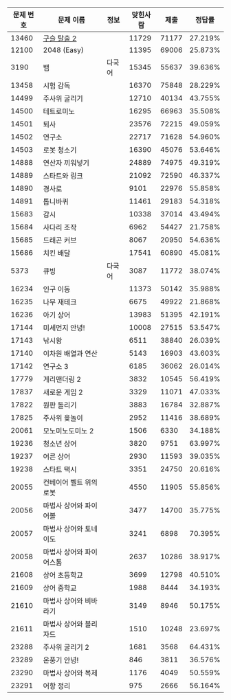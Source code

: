 
문제 번호 | 문제 이름 | 정보  | 맞힌사람 | 제출 | 정답률
-- | -- | -- | -- | -- | --
13460 | [구슬 탈출 2](https://www.acmicpc.net/problem/13460) |   | 11729 | 71177 | 27.219%
12100 | 2048 (Easy) |   | 11395 | 69006 | 25.873%
3190 | 뱀 | 다국어 | 15345 | 55637 | 39.636%
13458 | 시험 감독 |   | 16370 | 75848 | 28.229%
14499 | 주사위 굴리기 |   | 12710 | 40134 | 43.755%
14500 | 테트로미노 |   | 16295 | 66963 | 35.508%
14501 | 퇴사 |   | 23576 | 72215 | 49.059%
14502 | 연구소 |   | 22717 | 71628 | 54.960%
14503 | 로봇 청소기 |   | 16390 | 45076 | 53.646%
14888 | 연산자 끼워넣기 |   | 24889 | 74975 | 49.319%
14889 | 스타트와 링크 |   | 21092 | 72590 | 46.337%
14890 | 경사로 |   | 9101 | 22976 | 55.858%
14891 | 톱니바퀴 |   | 11461 | 29183 | 54.318%
15683 | 감시 |   | 10338 | 37014 | 43.494%
15684 | 사다리 조작 |   | 6962 | 54427 | 21.758%
15685 | 드래곤 커브 |   | 8067 | 20950 | 54.636%
15686 | 치킨 배달 |   | 17541 | 60890 | 45.081%
5373 | 큐빙 | 다국어 | 3087 | 11772 | 38.074%
16234 | 인구 이동 |   | 11373 | 50142 | 35.988%
16235 | 나무 재테크 |   | 6675 | 49922 | 21.868%
16236 | 아기 상어 |   | 13983 | 51395 | 42.191%
17144 | 미세먼지 안녕! |   | 10008 | 27515 | 53.547%
17143 | 낚시왕 |   | 6511 | 38840 | 26.039%
17140 | 이차원 배열과 연산 |   | 5143 | 16903 | 43.603%
17142 | 연구소 3 |   | 6185 | 36062 | 26.014%
17779 | 게리맨더링 2 |   | 3832 | 10545 | 56.419%
17837 | 새로운 게임 2 |   | 3329 | 11071 | 47.033%
17822 | 원판 돌리기 |   | 3883 | 16784 | 32.887%
17825 | 주사위 윷놀이 |   | 2952 | 11416 | 38.689%
20061 | 모노미노도미노 2 |   | 1506 | 6330 | 34.188%
19236 | 청소년 상어 |   | 3820 | 9751 | 63.997%
19237 | 어른 상어 |   | 2930 | 11593 | 39.035%
19238 | 스타트 택시 |   | 3351 | 24750 | 20.616%
20055 | 컨베이어 벨트 위의 로봇 |   | 4550 | 11905 | 55.856%
20056 | 마법사 상어와 파이어볼 |   | 3477 | 14700 | 35.775%
20057 | 마법사 상어와 토네이도 |   | 3241 | 6898 | 70.395%
20058 | 마법사 상어와 파이어스톰 |   | 2637 | 10286 | 38.917%
21608 | 상어 초등학교 |   | 3699 | 12798 | 40.510%
21609 | 상어 중학교 |   | 1988 | 8444 | 34.193%
21610 | 마법사 상어와 비바라기 |   | 3149 | 8946 | 50.175%
21611 | 마법사 상어와 블리자드 |   | 1510 | 10248 | 23.697%
23288 | 주사위 굴리기 2 |   | 1681 | 3568 | 64.431%
23289 | 온풍기 안녕! |   | 846 | 3811 | 36.576%
23290 | 마법사 상어와 복제 |   | 1176 | 4049 | 50.559%
23291 | 어항 정리 |   | 975 | 2666 | 56.164%

